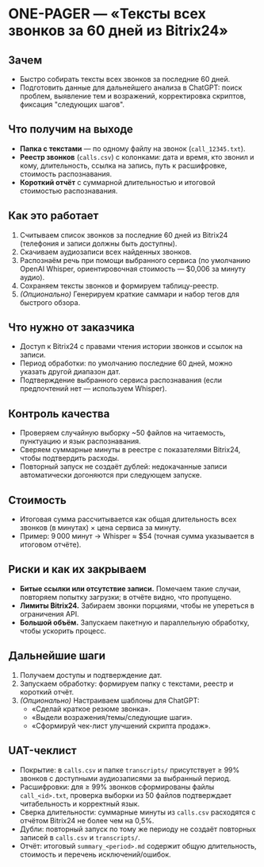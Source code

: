 # ONE-PAGER — «Тексты всех звонков за 60 дней из Bitrix24»

## Зачем
- Быстро собирать тексты всех звонков за последние 60 дней.
- Подготовить данные для дальнейшего анализа в ChatGPT: поиск проблем, выявление тем и возражений, корректировка скриптов, фиксация "следующих шагов".

## Что получим на выходе
- **Папка с текстами** — по одному файлу на звонок (`call_12345.txt`).
- **Реестр звонков** (`calls.csv`) с колонками: дата и время, кто звонил и кому, длительность, ссылка на запись, путь к расшифровке, стоимость распознавания.
- **Короткий отчёт** с суммарной длительностью и итоговой стоимостью распознавания.

## Как это работает
1. Считываем список звонков за последние 60 дней из Bitrix24 (телефония и записи должны быть доступны).
2. Скачиваем аудиозаписи всех найденных звонков.
3. Распознаём речь при помощи выбранного сервиса (по умолчанию OpenAI Whisper, ориентировочная стоимость — $0,006 за минуту аудио).
4. Сохраняем тексты звонков и формируем таблицу-реестр.
5. *(Опционально)* Генерируем краткие саммари и набор тегов для быстрого обзора.

## Что нужно от заказчика
- Доступ к Bitrix24 с правами чтения истории звонков и ссылок на записи.
- Период обработки: по умолчанию последние 60 дней, можно указать другой диапазон дат.
- Подтверждение выбранного сервиса распознавания (если предпочтений нет — используем Whisper).

## Контроль качества
- Проверяем случайную выборку ~50 файлов на читаемость, пунктуацию и язык распознавания.
- Сверяем суммарные минуты в реестре с показателями Bitrix24, чтобы подтвердить расходы.
- Повторный запуск не создаёт дублей: недокачанные записи автоматически догоняются при следующем запуске.

## Стоимость
- Итоговая сумма рассчитывается как общая длительность всех звонков (в минутах) × цена сервиса за минуту.
- Пример: 9 000 минут → Whisper ≈ $54 (точная сумма указывается в итоговом отчёте).

## Риски и как их закрываем
- **Битые ссылки или отсутствие записи.** Помечаем такие случаи, повторяем попытку загрузки; в отчёте видно, что пропущено.
- **Лимиты Bitrix24.** Забираем звонки порциями, чтобы не упереться в ограничения API.
- **Большой объём.** Запускаем пакетную и параллельную обработку, чтобы ускорить процесс.

## Дальнейшие шаги
1. Получаем доступы и подтверждение дат.
2. Запускаем обработку: формируем папку с текстами, реестр и короткий отчёт.
3. *(Опционально)* Настраиваем шаблоны для ChatGPT:
   - «Сделай краткое резюме звонка».
   - «Выдели возражения/темы/следующие шаги».
   - «Сформируй чек-лист улучшений скрипта продаж».

## UAT-чеклист
- Покрытие: в `calls.csv` и папке `transcripts/` присутствует ≥ 99% звонков с доступными аудиозаписями за выбранный период.
- Расшифровки: для ≥ 99% звонков сформированы файлы `call_<id>.txt`, проверка выборки из 50 файлов подтверждает читабельность и корректный язык.
- Сверка длительности: суммарные минуты из `calls.csv` расходятся с отчётом Bitrix24 не более чем на 0,5%.
- Дубли: повторный запуск по тому же периоду не создаёт повторных записей в `calls.csv` и `transcripts/`.
- Отчёт: итоговый `summary_<period>.md` содержит общую длительность, стоимость и перечень исключений/ошибок.
